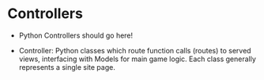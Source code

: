 # Controllers
- Python Controllers should go here!

- Controller: Python classes which route function calls (routes) to served views,
interfacing with Models for main game logic. Each class generally represents a
single site page.
